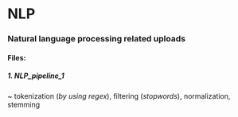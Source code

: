 # NLP
### Natural language processing related uploads
#### Files:
##### 1. NLP_pipeline_1
 ~ tokenization (*by using regex*), filtering (*stopwords*), normalization, stemming 
